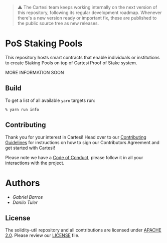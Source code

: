 > :warning: The Cartesi team keeps working internally on the next version of this repository, following its regular development roadmap. Whenever there's a new version ready or important fix, these are published to the public source tree as new releases.

# PoS Staking Pools

This repository hosts smart contracts that enable individuals or institutions to create Staking Pools on top of Cartesi Proof of Stake system.

MORE INFORMATION SOON

## Build

To get a list of all available `yarn` targets run:

```shell
% yarn run info
```

## Contributing

Thank you for your interest in Cartesi! Head over to our [Contributing Guidelines](CONTRIBUTING.md) for instructions on how to sign our Contributors Agreement and get started with Cartesi!

Please note we have a [Code of Conduct](CODE_OF_CONDUCT.md), please follow it in all your interactions with the project.

# Authors

* *Gabriel Barros*
* *Danilo Tuler*

## License
The solidity-util repository and all contributions are licensed under
[APACHE 2.0](https://www.apache.org/licenses/LICENSE-2.0). Please review our [LICENSE](LICENSE) file.
